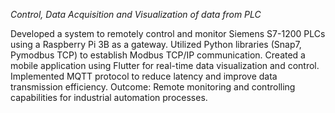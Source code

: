 *Control, Data Acquisition and Visualization of data from PLC*

Developed a system to remotely control and monitor Siemens S7-1200 PLCs using a Raspberry Pi 3B as a gateway. Utilized Python libraries (Snap7, Pymodbus TCP) to establish Modbus TCP/IP communication. Created a mobile application using Flutter for real-time data visualization and control. Implemented MQTT protocol to reduce latency and improve data transmission efficiency.
Outcome: Remote monitoring and controlling capabilities for industrial automation processes.

